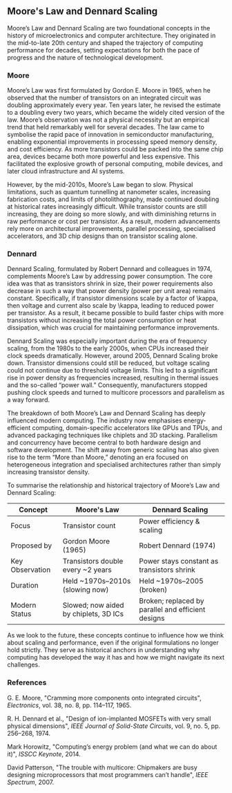 
## Moore's Law and Dennard Scaling

Moore’s Law and Dennard Scaling are two foundational concepts in the history of microelectronics and computer
architecture. They originated in the mid-to-late 20th century and shaped the trajectory of computing performance
for decades, setting expectations for both the pace of progress and the nature of technological development.


### Moore

Moore’s Law was first formulated by Gordon E. Moore in 1965, when he observed that the number of transistors on
an integrated circuit was doubling approximately every year. Ten years later, he revised the estimate to a
doubling every two years, which became the widely cited version of the law. Moore’s observation was not a
physical necessity but an empirical trend that held remarkably well for several decades. The law came to symbolise
the rapid pace of innovation in semiconductor manufacturing, enabling exponential improvements in processing speed
memory density, and cost efficiency. As more transistors could be packed into the same chip area, devices became
both more powerful and less expensive. This facilitated the explosive growth of personal computing, mobile devices,
and later cloud infrastructure and AI systems.

However, by the mid-2010s, Moore’s Law began to slow. Physical limitations, such as quantum tunnelling at nanometer
scales, increasing fabrication costs, and limits of photolithography, made continued doubling at historical rates
increasingly difficult. While transistor counts are still increasing, they are doing so more slowly, and with
diminishing returns in raw performance or cost per transistor. As a result, modern advancements rely more on
architectural improvements, parallel processing, specialised accelerators, and 3D chip designs than on transistor
scaling alone.


### Dennard

Dennard Scaling, formulated by Robert Dennard and colleagues in 1974, complements Moore’s Law by addressing power
consumption. The core idea was that as transistors shrink in size, their power requirements also decrease in such
a way that power density (power per unit area) remains constant. Specifically, if transistor dimensions scale by
a factor of \kappa, then voltage and current also scale by \kappa, leading to reduced power per transistor. As a
result, it became possible to build faster chips with more transistors without increasing the total power
consumption or heat dissipation, which was crucial for maintaining performance improvements.

Dennard Scaling was especially important during the era of frequency scaling, from the 1980s to the early 2000s,
when CPUs increased their clock speeds dramatically. However, around 2005, Dennard Scaling broke down. Transistor
dimensions could still be reduced, but voltage scaling could not continue due to threshold voltage limits. This
led to a significant rise in power density as frequencies increased, resulting in thermal issues and the
so-called “power wall.” Consequently, manufacturers stopped pushing clock speeds and turned to multicore processors
and parallelism as a way forward.

The breakdown of both Moore’s Law and Dennard Scaling has deeply influenced modern computing. The industry now
emphasises energy-efficient computing, domain-specific accelerators like GPUs and TPUs, and advanced packaging
techniques like chiplets and 3D stacking. Parallelism and concurrency have become central to both hardware
design and software development. The shift away from generic scaling has also given rise to the term
“More than Moore,” denoting an era focused on heterogeneous integration and specialised architectures rather
than simply increasing transistor density.

To summarise the relationship and historical trajectory of Moore’s Law and Dennard Scaling:

| Concept         | Moore's Law                          | Dennard Scaling                              |
|----------------|---------------------------------------|----------------------------------------------|
| Focus           | Transistor count                      | Power efficiency & scaling                   |
| Proposed by     | Gordon Moore (1965)                   | Robert Dennard (1974)                        |
| Key Observation | Transistors double every ~2 years     | Power stays constant as transistors shrink   |
| Duration        | Held ~1970s–2010s (slowing now)       | Held ~1970s–2005 (broken)                    |
| Modern Status   | Slowed; now aided by chiplets, 3D ICs | Broken; replaced by parallel and efficient designs |

As we look to the future, these concepts continue to influence how we think about scaling and performance,
even if the original formulations no longer hold strictly. They serve as historical anchors in understanding
why computing has developed the way it has and how we might navigate its next challenges.


### References

G. E. Moore, "Cramming more components onto integrated circuits", *Electronics*, vol. 38, no. 8, pp. 114–117, 1965.

R. H. Dennard et al., "Design of ion-implanted MOSFETs with very small physical dimensions", *IEEE Journal of Solid-State Circuits*, vol. 9, no. 5, pp. 256–268, 1974.

Mark Horowitz, "Computing’s energy problem (and what we can do about it)", *ISSCC Keynote*, 2014.

David Patterson, "The trouble with multicore: Chipmakers are busy designing microprocessors that most programmers can’t handle", *IEEE Spectrum*, 2007.
